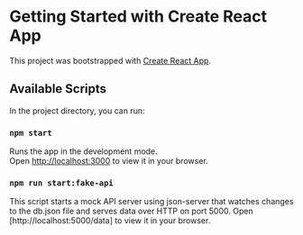 # Getting Started with Create React App

This project was bootstrapped with [Create React App](https://github.com/facebook/create-react-app).

## Available Scripts

In the project directory, you can run:

### `npm start`

Runs the app in the development mode.\
Open [http://localhost:3000](http://localhost:3000) to view it in your browser.



### `npm run start:fake-api`

This script starts a mock API server using json-server that watches changes
 to the db.json file and serves data over HTTP on port 5000.
 Open [http://localhost:5000/data] to view it in your browser.

